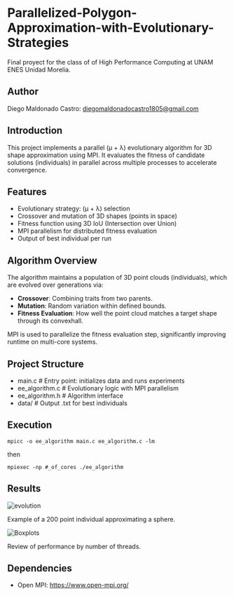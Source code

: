 # Parallelized-Polygon-Approximation-with-Evolutionary-Strategies

Final proyect for the class of of High Performance Computing at UNAM ENES Unidad Morelia.

## Author

Diego Maldonado Castro: diegomaldonadocastro1805@gmail.com

## Introduction

This project implements a parallel (μ + λ) evolutionary algorithm for 3D shape approximation using MPI. It evaluates the fitness of candidate solutions (individuals) in parallel across multiple processes to accelerate convergence. 



## Features

- Evolutionary strategy: (μ + λ) selection
- Crossover and mutation of 3D shapes (points in space)
- Fitness function using 3D IoU (Intersection over Union)
- MPI parallelism for distributed fitness evaluation
- Output of best individual per run



## Algorithm Overview

The algorithm maintains a population of 3D point clouds (individuals), which are evolved over generations via:
- **Crossover**: Combining traits from two parents.
- **Mutation**: Random variation within defined bounds.
- **Fitness Evaluation**: How well the point cloud matches a target shape through its convexhall.

MPI is used to parallelize the fitness evaluation step, significantly improving runtime on multi-core systems.

## Project Structure

-  main.c # Entry point: initializes data and runs experiments
- ee_algorithm.c # Evolutionary logic with MPI parallelism
- ee_algorithm.h # Algorithm interface
- data/ # Output .txt for best individuals

## Execution
```
mpicc -o ee_algorithm main.c ee_algorithm.c -lm
```

then

```
mpiexec -np #_of_cores ./ee_algorithm
```

## Results

![evolution](https://github.com/user-attachments/assets/e90a3ba1-f013-4e77-b313-6ca254c67cb3)

Example of a 200 point individual approximating a sphere.

![Boxplots](https://github.com/user-attachments/assets/a942fda1-a00c-4f1e-bf14-00acae36c6da)

Review of performance by number of threads.

## Dependencies

- Open MPI: https://www.open-mpi.org/
